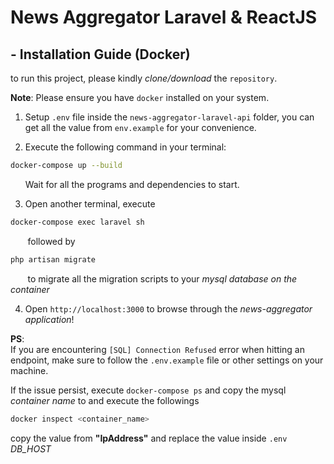 

# News Aggregator Laravel & ReactJS

## - Installation Guide (Docker)

to run this project, please kindly _clone/download_ the `repository`.

**Note**: Please ensure you have `docker` installed on your system.

1. Setup `.env` file inside the `news-aggregator-laravel-api` folder, you can get all the value from `env.example` for your convenience.

2. Execute the following command in your terminal:
```bash
docker-compose up --build
```
&nbsp;&nbsp;&nbsp;&nbsp;&nbsp; Wait for all the programs and dependencies to start.

3.  Open another terminal, execute
```bash
docker-compose exec laravel sh
```
&nbsp;&nbsp;&nbsp;&nbsp;&nbsp;&nbsp;&nbsp;followed by
```bash
php artisan migrate
```
&nbsp;&nbsp;&nbsp;&nbsp;&nbsp;&nbsp;&nbsp;to migrate all the migration scripts to your _mysql database on the container_

4. Open `http://localhost:3000` to browse through the *news-aggregator application*!

**PS**: <br/>
If you are encountering `[SQL] Connection Refused` error when hitting an endpoint, make sure to follow the `.env.example` file or other settings on your machine.

If the issue persist, execute `docker-compose ps` and copy the mysql *container name* to and execute the followings
```bash
docker inspect <container_name>
```
 copy the value from **"IpAddress"** and replace the value inside `.env` *DB_HOST*
